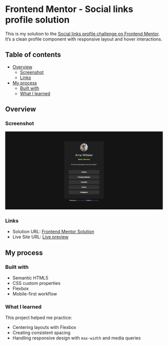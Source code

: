 # Frontend Mentor - Social links profile solution

This is my solution to the [Social links profile challenge on Frontend Mentor](https://www.frontendmentor.io/challenges/social-links-profile-UG32l9m6dQ). It’s a clean profile component with responsive layout and hover interactions.

## Table of contents

- [Overview](#overview)
  - [Screenshot](#screenshot)
  - [Links](#links)
- [My process](#my-process)
  - [Built with](#built-with)
  - [What I learned](#what-i-learned)

## Overview

### Screenshot

![Screenshot of my solution](/assets/images/screenshot.png)

### Links

- Solution URL: [Frontend Mentor Solution](https://www.frontendmentor.io/solutions/social-links-profile-css-flexbox-mobile-first-x12345678)
- Live Site URL: [Live preview](https://social-links-profile-main-swart-ten.vercel.app)

## My process

### Built with

- Semantic HTML5
- CSS custom properties
- Flexbox
- Mobile-first workflow

### What I learned

This project helped me practice:

- Centering layouts with Flexbox
- Creating consistent spacing
- Handling responsive design with `max-width` and media queries
